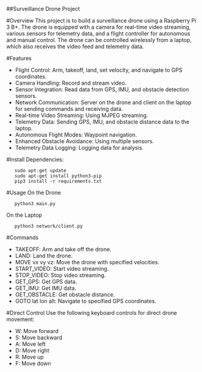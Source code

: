 ##Surveillance Drone Project

#Overview
This project is to build a surveillance drone using a Raspberry Pi 3 B+. The drone is equipped with a camera for real-time video streaming, various sensors for telemetry data, and a flight controller for autonomous and manual control. The drone can be controlled wirelessly from a laptop, which also receives the video feed and telemetry data.

#Features
- Flight Control: Arm, takeoff, land, set velocity, and navigate to GPS coordinates.
- Camera Handling: Record and stream video.
- Sensor Integration: Read data from GPS, IMU, and obstacle detection sensors.
- Network Communication: Server on the drone and client on the laptop for sending commands and receiving data.
- Real-time Video Streaming: Using MJPEG streaming.
- Telemetry Data: Sending GPS, IMU, and obstacle distance data to the laptop.
- Autonomous Flight Modes: Waypoint navigation.
- Enhanced Obstacle Avoidance: Using multiple sensors.
- Telemetry Data Logging: Logging data for analysis.


#Install Dependencies:
```
   sudo apt-get update
   sudo apt-get install python3-pip
   pip3 install -r requirements.txt
```

#Usage
On the Drone
```
   python3 main.py
```

On the Laptop
```
   python3 network/client.py
```

#Commands
- TAKEOFF: Arm and take off the drone.
- LAND: Land the drone.
- MOVE vx vy vz: Move the drone with specified velocities.
- START_VIDEO: Start video streaming.
- STOP_VIDEO: Stop video streaming.
- GET_GPS: Get GPS data.
- GET_IMU: Get IMU data.
- GET_OBSTACLE: Get obstacle distance.
- GOTO lat lon alt: Navigate to specified GPS coordinates.

#Direct Control
Use the following keyboard controls for direct drone movement:
- W: Move forward
- S: Move backward
- A: Move left
- D: Move right
- R: Move up
- F: Move down
